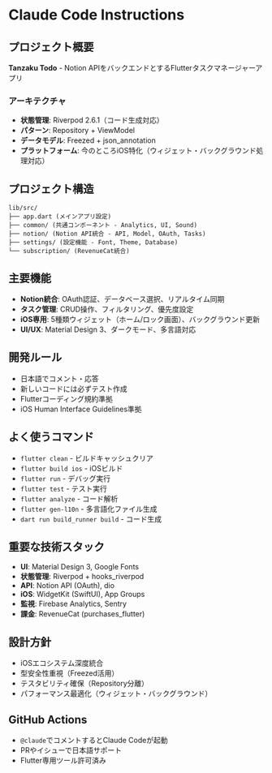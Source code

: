 # Claude Code Instructions

## プロジェクト概要

**Tanzaku Todo** - Notion APIをバックエンドとするFlutterタスクマネージャーアプリ

### アーキテクチャ

- **状態管理**: Riverpod 2.6.1（コード生成対応）
- **パターン**: Repository + ViewModel
- **データモデル**: Freezed + json_annotation
- **プラットフォーム**: 今のところiOS特化（ウィジェット・バックグラウンド処理対応）

## プロジェクト構造

```text
lib/src/
├── app.dart (メインアプリ設定)
├── common/ (共通コンポーネント - Analytics, UI, Sound)
├── notion/ (Notion API統合 - API, Model, OAuth, Tasks)
├── settings/ (設定機能 - Font, Theme, Database)
└── subscription/ (RevenueCat統合)
```

## 主要機能

- **Notion統合**: OAuth認証、データベース選択、リアルタイム同期
- **タスク管理**: CRUD操作、フィルタリング、優先度設定
- **iOS専用**: 5種類ウィジェット（ホーム/ロック画面）、バックグラウンド更新
- **UI/UX**: Material Design 3、ダークモード、多言語対応

## 開発ルール

- 日本語でコメント・応答
- 新しいコードには必ずテスト作成
- Flutterコーディング規約準拠
- iOS Human Interface Guidelines準拠

## よく使うコマンド

- `flutter clean` - ビルドキャッシュクリア
- `flutter build ios` - iOSビルド
- `flutter run` - デバッグ実行
- `flutter test` - テスト実行
- `flutter analyze` - コード解析
- `flutter gen-l10n` - 多言語化ファイル生成
- `dart run build_runner build` - コード生成

## 重要な技術スタック

- **UI**: Material Design 3, Google Fonts
- **状態管理**: Riverpod + hooks_riverpod
- **API**: Notion API (OAuth), dio
- **iOS**: WidgetKit (SwiftUI), App Groups
- **監視**: Firebase Analytics, Sentry
- **課金**: RevenueCat (purchases_flutter)

## 設計方針

- iOSエコシステム深度統合
- 型安全性重視（Freezed活用）
- テスタビリティ確保（Repository分離）
- パフォーマンス最適化（ウィジェット・バックグラウンド）

## GitHub Actions

- `@claude`でコメントするとClaude Codeが起動
- PRやイシューで日本語サポート
- Flutter専用ツール許可済み
